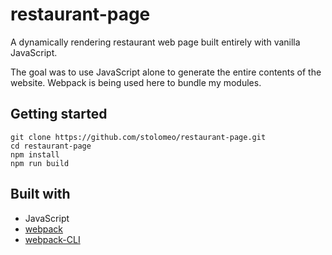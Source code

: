 # restaurant-page

A dynamically rendering restaurant web page built entirely with vanilla JavaScript.

The goal was to use JavaScript alone to generate the entire contents of the website. Webpack is being used here to bundle my modules.

## Getting started

```
git clone https://github.com/stolomeo/restaurant-page.git
cd restaurant-page
npm install
npm run build
```

## Built with

- JavaScript
- [webpack](https://webpack.js.org/)
- [webpack-CLI](https://www.npmjs.com/package/webpack-cli/)
